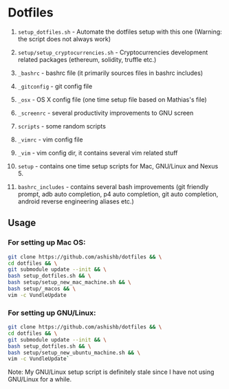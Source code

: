 # Dotfiles


1. `setup_dotfiles.sh` - Automate the dotfiles setup with this one (Warning: the
 script does not always work)
 
2. `setup/setup_cryptocurrencies.sh` - Cryptocurrencies development related packages (ethereum, solidity, truffle etc.)

2. `_bashrc` - bashrc file (it primarily sources files in bashrc includes)

3. `_gitconfig` - git config file

4. `_osx` - OS X config file (one time setup file based on Mathias's file)

5. `_screenrc` - several productivity improvements to GNU screen 

6. `scripts` - some random scripts

8. `_vimrc` - vim config file

9. `_vim` - vim config dir, it contains several vim related stuff

10. `setup` - contains one time setup scripts for Mac, GNU/Linux and Nexus 5.

11. `bashrc_includes` - contains several bash improvements (git friendly prompt, adb auto completion, p4 auto completion, git auto completion, android reverse engineering aliases etc.)

## Usage

### For setting up Mac OS:

```bash
git clone https://github.com/ashishb/dotfiles && \
cd dotfiles && \
git submodule update --init && \
bash setup_dotfiles.sh && \
bash setup/setup_new_mac_machine.sh && \
bash setup/_macos && \
vim -c VundleUpdate
```

### For setting up GNU/Linux:

```bash
git clone https://github.com/ashishb/dotfiles && \
cd dotfiles && \
git submodule update --init && \
bash setup_dotfiles.sh && \
bash setup/setup_new_ubuntu_machine.sh && \
vim -c VundleUpdate`
```

Note: My GNU/Linux setup script is definitely stale since I have not using GNU/Linux for a while.